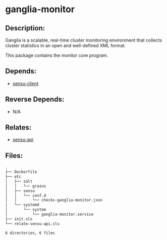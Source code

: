 # ganglia-monitor

## Description:

Ganglia is a scalable, real-time cluster monitoring environment that collects cluster statistics in an open and well-defined XML format.

This package contains the monitor core program.

## Depends:

  -  [sensu-client](/salt/sensu-client)

## Reverse Depends:

  -  N/A

## Relates:

  -  [sensu-api](/salt/sensu-api)

## Files:

```bash
.
├── Dockerfile
├── etc
│   ├── salt
│   │   └── grains
│   ├── sensu
│   │   └── conf.d
│   │       └── checks-ganglia-monitor.json
│   └── systemd
│       └── system
│           └── ganglia-monitor.service
├── init.sls
└── relate-sensu-api.sls

6 directories, 6 files
```
